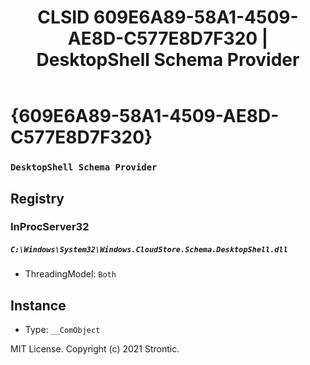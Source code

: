 ﻿---
title: "CLSID 609E6A89-58A1-4509-AE8D-C577E8D7F320 | DesktopShell Schema Provider"
excerpt: What is COM-Object CLSID 609E6A89-58A1-4509-AE8D-C577E8D7F320?
---

# {609E6A89-58A1-4509-AE8D-C577E8D7F320}

### `DesktopShell Schema Provider`

## Registry


### InProcServer32

##### `C:\Windows\System32\Windows.CloudStore.Schema.DesktopShell.dll`
* ThreadingModel: `Both`

## Instance

* Type: `__ComObject`

MIT License. Copyright (c) 2021 Strontic.


